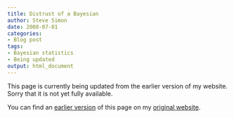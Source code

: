 ```yaml
---
title: Distrust of a Bayesian
author: Steve Simon
date: 2008-07-01
categories:
- Blog post
tags:
- Bayesian statistics
- Being updated
output: html_document
---
```


This page is currently being updated from the earlier version of my website. Sorry that it is not yet fully available.

<!---More--->

You can find an [earlier version][sim1] of this page on my [original website][sim2].

[sim1]: http://www.pmean.com/08/DistrustBayesian.html
[sim2]: http://www.pmean.com/original_site.html
